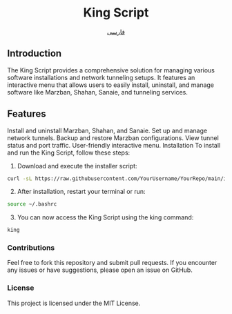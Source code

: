 

<h1 align="Center">King Script</h1>
<p align="center"><a href="./README-FA.md">فارسی</a>
<h2>Introduction</h2>
The King Script provides a comprehensive solution for managing various software installations and network tunneling setups. It features an interactive menu that allows users to easily install, uninstall, and manage software like Marzban, Shahan, Sanaie, and tunneling services.

<h2>Features</h2>
Install and uninstall Marzban, Shahan, and Sanaie.
Set up and manage network tunnels.
Backup and restore Marzban configurations.
View tunnel status and port traffic.
User-friendly interactive menu.
Installation
To install and run the King Script, follow these steps:

1. Download and execute the installer script:

```bash
curl -sL https://raw.githubusercontent.com/YourUsername/YourRepo/main/install_king.sh | bash
```

2. After installation, restart your terminal or run:
```bash
source ~/.bashrc
```

3. You can now access the King Script using the king command:

```bash
king
```

<h3>Contributions</h3>
Feel free to fork this repository and submit pull requests. If you encounter any issues or have suggestions, please open an issue on GitHub.

<h3>License</h3>
This project is licensed under the MIT License.


